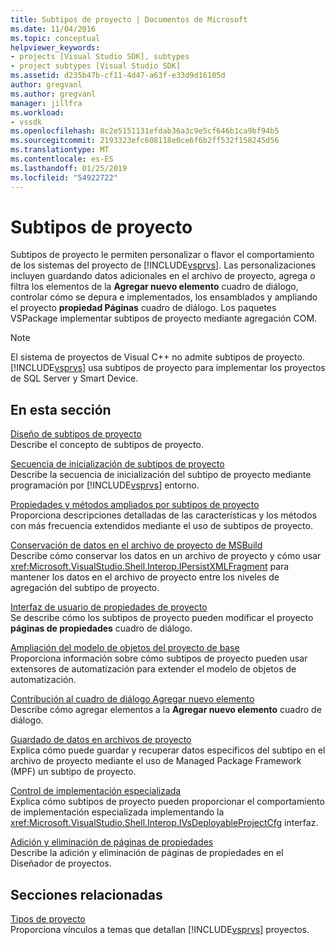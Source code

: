 ```yaml
---
title: Subtipos de proyecto | Documentos de Microsoft
ms.date: 11/04/2016
ms.topic: conceptual
helpviewer_keywords:
- projects [Visual Studio SDK], subtypes
- project subtypes [Visual Studio SDK]
ms.assetid: d235b47b-cf11-4d47-a63f-e33d9d16105d
author: gregvanl
ms.author: gregvanl
manager: jillfra
ms.workload:
- vssdk
ms.openlocfilehash: 8c2e5151131efdab36a3c9e5cf646b1ca9bf94b5
ms.sourcegitcommit: 2193323efc608118e0ce6f6b2ff532f158245d56
ms.translationtype: MT
ms.contentlocale: es-ES
ms.lasthandoff: 01/25/2019
ms.locfileid: "54922722"
---
```

# <a name="project-subtypes"></a>Subtipos de proyecto
Subtipos de proyecto le permiten personalizar o flavor el comportamiento de los sistemas del proyecto de [!INCLUDE[vsprvs](../../code-quality/includes/vsprvs_md.md)]. Las personalizaciones incluyen guardando datos adicionales en el archivo de proyecto, agrega o filtra los elementos de la **Agregar nuevo elemento** cuadro de diálogo, controlar cómo se depura e implementados, los ensamblados y ampliando el proyecto **propiedad Páginas** cuadro de diálogo. Los paquetes VSPackage implementar subtipos de proyecto mediante agregación COM.  
  
> [!NOTE]
>  El sistema de proyectos de Visual C++ no admite subtipos de proyecto. [!INCLUDE[vsprvs](../../code-quality/includes/vsprvs_md.md)] usa subtipos de proyecto para implementar los proyectos de SQL Server y Smart Device.  
  
## <a name="in-this-section"></a>En esta sección  
 [Diseño de subtipos de proyecto](../../extensibility/internals/project-subtypes-design.md)  
 Describe el concepto de subtipos de proyecto.  
  
 [Secuencia de inicialización de subtipos de proyecto](../../extensibility/internals/initialization-sequence-of-project-subtypes.md)  
 Describe la secuencia de inicialización del subtipo de proyecto mediante programación por [!INCLUDE[vsprvs](../../code-quality/includes/vsprvs_md.md)] entorno.  
  
 [Propiedades y métodos ampliados por subtipos de proyecto](../../extensibility/internals/properties-and-methods-extended-by-project-subtypes.md)  
 Proporciona descripciones detalladas de las características y los métodos con más frecuencia extendidos mediante el uso de subtipos de proyecto.  
  
 [Conservación de datos en el archivo de proyecto de MSBuild](../../extensibility/internals/persisting-data-in-the-msbuild-project-file.md)  
 Describe cómo conservar los datos en un archivo de proyecto y cómo usar <xref:Microsoft.VisualStudio.Shell.Interop.IPersistXMLFragment> para mantener los datos en el archivo de proyecto entre los niveles de agregación del subtipo de proyecto.  
  
 [Interfaz de usuario de propiedades de proyecto](../../extensibility/internals/project-property-user-interface.md)  
 Se describe cómo los subtipos de proyecto pueden modificar el proyecto **páginas de propiedades** cuadro de diálogo.  
  
 [Ampliación del modelo de objetos del proyecto de base](../../extensibility/internals/extending-the-object-model-of-the-base-project.md)  
 Proporciona información sobre cómo subtipos de proyecto pueden usar extensores de automatización para extender el modelo de objetos de automatización.  
  
 [Contribución al cuadro de diálogo Agregar nuevo elemento](../../extensibility/internals/contributing-to-the-add-new-item-dialog-box.md)  
 Describe cómo agregar elementos a la **Agregar nuevo elemento** cuadro de diálogo.  
  
 [Guardado de datos en archivos de proyecto](../../extensibility/saving-data-in-project-files.md)  
 Explica cómo puede guardar y recuperar datos específicos del subtipo en el archivo de proyecto mediante el uso de Managed Package Framework (MPF) un subtipo de proyecto.  
  
 [Control de implementación especializada](../../extensibility/internals/handling-specialized-deployment.md)  
 Explica cómo subtipos de proyecto pueden proporcionar el comportamiento de implementación especializada implementando la <xref:Microsoft.VisualStudio.Shell.Interop.IVsDeployableProjectCfg> interfaz.  
  
 [Adición y eliminación de páginas de propiedades](../../extensibility/adding-and-removing-property-pages.md)  
 Describe la adición y eliminación de páginas de propiedades en el Diseñador de proyectos.  
  
## <a name="related-sections"></a>Secciones relacionadas  
 [Tipos de proyecto](../../extensibility/internals/project-types.md)  
 Proporciona vínculos a temas que detallan [!INCLUDE[vsprvs](../../code-quality/includes/vsprvs_md.md)] proyectos.